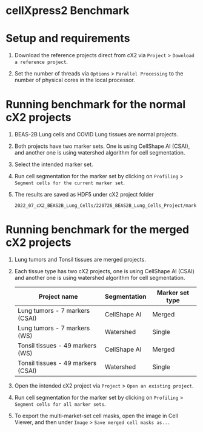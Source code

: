 cellXpress2 Benchmark <!-- omit in toc -->
=====================


Setup and requirements
======================
1. Download the reference projects direct from cX2 via `Project` >
   `Download a reference project`.

2. Set the number of threads via `Options` > `Parallel Processing` to the
   number of physical cores in the local processor.

Running benchmark for the normal cX2 projects
=============================================
1. BEAS-2B Lung cells and COVID Lung tissues are normal projects.

2. Both projects have two marker sets. One is using CellShape AI (CSAI), and
   another one is using watershed algorithm for cell segmentation.

3. Select the intended marker set.

4. Run cell segmentation for the marker set by clicking on `Profiling` > 
   `Segment cells for the current marker set`.

5. The results are saved as HDF5 under cX2 project folder
   ```
   2022_07_cX2_BEAS2B_Lung_Cells/220726_BEAS2B_Lung_Cells_Project/markerset0/segmentation/0/seg28.cXd
   ```

Running benchmark for the merged cX2 projects
=============================================
1. Lung tumors and Tonsil tissues are merged projects.

2. Each tissue type has two cX2 projects, one is using CellShape AI (CSAI) and
   another one is using watershed algorithm for cell segmentation.

   | Project name                     | Segmentation  |Marker set type |
   |----------------------------------|---------------|----------------|   
   |Lung tumors - 7 markers (CSAI)    | CellShape AI  |Merged          |
   |Lung tumors - 7 markers (WS)      | Watershed     |Single          | 
   |Tonsil tissues - 49 markers (WS)  | CellShape AI  |Merged          |
   |Tonsil tissues - 49 markers (CSAI)| Watershed     |Single          |

3. Open the intended cX2 project via `Project` > `Open an existing project`.

4. Run cell segmentation for the marker set by clicking on `Profiling` > 
   `Segment cells for all marker sets`.

5. To export the multi-market-set cell masks, open the image in Cell Viewer,
   and then under `Image` > `Save merged cell masks as...`
   